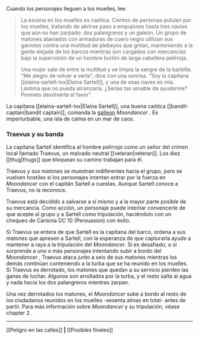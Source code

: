Cuando los personajes lleguen a los muelles, lee:  

> La escena en los muelles es caótica. Cientos de personas pululan por los muelles, tratando de abrirse paso a empujones hasta tres navíos que aún no han zarpado: dos palangreros y un galeón. Un grupo de matones ataviados con armaduras de cuero negro utilizan sus garrotes contra una multitud de plebeyos que gritan, manteniendo a la gente alejada de los barcos mientras son cargados con mercancías bajo la supervisión de un hombre burlón de larga cabellera pelirroja.
> 
> Una mujer sale de entre la multitud y se limpia la sangre de la barbilla. "Me alegro de volver a verte", dice con una sonrisa. "Soy la capitana [[elaina-sartell-lox|Elaina Sartell]], y una de esas naves es mía. Lástima que no pueda alcanzarla. ¿Serías tan amable de ayudarme? Prometo devolverte el favor".

La capitana [[elaina-sartell-lox|Elaina Sartell]], una buena caótica [[bandit-captain|bandit captain]], comanda la [galleon](https://5etools-mirror-1.github.io/vehicles.html#space%20galleon_aag)  _Moondancer_ . Es imperturbable, una isla de calma en un mar de caos.  

### Traevus y su banda

La capitana Sartell identifica al hombre pelirrojo como un señor del crimen local llamado Traevus, un malvado neutral [[veteran|veteran]]. Los diez [[thug|thugs]] que bloquean su camino trabajan para él.

Traevus y sus matones se muestran indiferentes hacia el grupo, pero se vuelven hostiles si los personajes intentan entrar por la fuerza en  _Moondancer_ con el capitán Sartell a cuestas. Aunque Sartell conoce a Traevus, no la reconoce.

Traevus está decidido a salvarse a sí mismo y a la mayor parte posible de su mercancía. Como acción, un personaje puede intentar convencerle de que acepte al grupo y a Sartell como tripulación, haciéndolo con un chequeo de Carisma DC 10 (Persuasion) con éxito.

Si Traevus se entera de que Sartell es la capitana del barco, ordena a sus matones que apresen a Sartell, con la esperanza de que capturarla ayude a mantener a raya a la tripulación del  _Moondancer_. Si es desafiado, o si sorprende a uno o más personajes intentando subir a bordo del  _Moondancer_ , Traevus ataca junto a seis de sus matones mientras los demás continúan conteniendo a la turba que se ha reunido en los muelles. Si Traevus es derrotado, los matones que quedan a su servicio pierden las ganas de luchar. Algunos son arrollados por la turba, y el resto salta al agua y nada hacia los dos palangreros mientras zarpan.

Una vez derrotados los matones, el  _Moondancer_ sube a bordo al resto de los ciudadanos reunidos en los muelles -sesenta almas en total- antes de partir. Para más información sobre  _Moondancer_ y su tripulación, véase chapter 2.

* * *

[[Peligro en las calles]] **|** [[Posibles finales]] 

